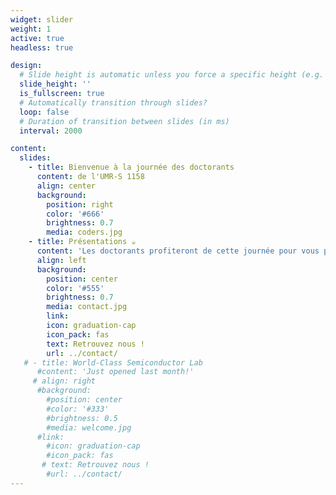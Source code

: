 ```yaml
---
widget: slider
weight: 1
active: true
headless: true

design:
  # Slide height is automatic unless you force a specific height (e.g. '400px')
  slide_height: ''
  is_fullscreen: true
  # Automatically transition through slides?
  loop: false
  # Duration of transition between slides (in ms)
  interval: 2000

content:
  slides:
    - title: Bienvenue à la journée des doctorants
      content: de l'UMR-S 1158
      align: center
      background:
        position: right
        color: '#666'
        brightness: 0.7
        media: coders.jpg
    - title: Présentations ☕️
      content: 'Les doctorants profiteront de cette journée pour vous présenter leur thèse et les travaux qu'ils ont réalisé'
      align: left
      background:
        position: center
        color: '#555'
        brightness: 0.7
        media: contact.jpg
        link:
        icon: graduation-cap
        icon_pack: fas
        text: Retrouvez nous !
        url: ../contact/
   # - title: World-Class Semiconductor Lab
      #content: 'Just opened last month!'
     # align: right
      #background:
        #position: center
        #color: '#333'
        #brightness: 0.5
        #media: welcome.jpg
      #link:
        #icon: graduation-cap
        #icon_pack: fas
       # text: Retrouvez nous !
        #url: ../contact/
---
```

